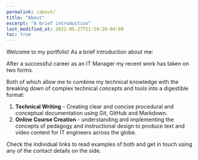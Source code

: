 ```yaml
---
permalink: /about/
title: "About"
excerpt: "A brief introduction"
last_modified_at: 2022-05-27T11:59:26-04:00
toc: true
---
```


Welcome to my portfolio! As a brief introduction about me:

After a successful career as an IT Manager my recent work has taken on two forms. 

Both of which allow me to combine my technical knowledge with the breaking down of complex technical concepts and tools into a digestible format:

1. **Technical Writing** - Creating clear and concise procedural and conceptual documentation using Git, GitHub and Markdown.
2. **Online Course Creation** - understanding and implementing the concepts of pedagogy and instructional design to produce text and video content for IT engineers across the globe.

Check the individual links to read examples of both and get in touch using any of the contact details on the side.